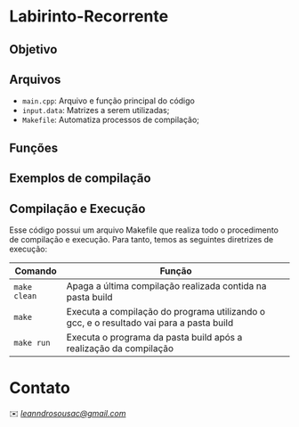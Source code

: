 # Labirinto-Recorrente



## Objetivo


 
## Arquivos

* ```main.cpp```: Arquivo e função principal do código
* ```input.data```: Matrizes a serem utilizadas;
* ```Makefile```: Automatiza processos de compilação;

## Funções



## Exemplos de compilação



## Compilação e Execução

Esse código possui um arquivo Makefile que realiza todo o procedimento de compilação e execução. Para tanto, temos as seguintes diretrizes de execução:


| Comando                |  Função                                                                                           |                     
| -----------------------| ------------------------------------------------------------------------------------------------- |
|  `make clean`          | Apaga a última compilação realizada contida na pasta build                                        |
|  `make`                | Executa a compilação do programa utilizando o gcc, e o resultado vai para a pasta build           |
|  `make run`            | Executa o programa da pasta build após a realização da compilação                                 |


# Contato

✉️ <i>leanndrosousac@gmail.com</i>
</a>
